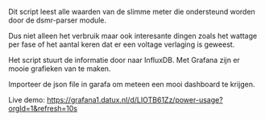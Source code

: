 Dit script leest alle waarden van de slimme meter die ondersteund worden door de dsmr-parser module.

Dus niet alleen het verbruik maar ook interesante dingen zoals het wattage per fase of het aantal keren dat er een voltage verlaging is geweest.

Het script stuurt de informatie door naar InfluxDB. Met Grafana zijn er mooie grafieken van te maken.

Importeer de json file in garafa om meteen een mooi dashboard te krijgen.

Live demo: https://grafana1.datux.nl/d/LIOTB61Zz/power-usage?orgId=1&refresh=10s